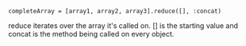 ```
completeArray = [array1, array2, array3].reduce([], :concat)
```
reduce iterates over the array it's called on. [] is the starting value and concat is the method being called on every object.